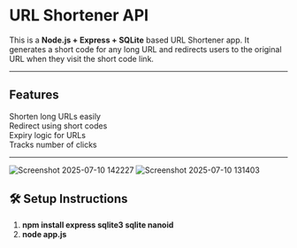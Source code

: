 # URL Shortener API

This is a **Node.js + Express + SQLite** based URL Shortener app. It generates a short code for any long URL and redirects users to the original URL when they visit the short code link.

---

##  Features

 Shorten long URLs easily  
 Redirect using short codes  
Expiry logic for URLs   
 Tracks number of clicks

---


![Screenshot 2025-07-10 142227](https://github.com/user-attachments/assets/ba4537e6-abce-4df4-9600-f87036395f31)
![Screenshot 2025-07-10 131403](https://github.com/user-attachments/assets/ddaa4e85-269f-435d-b8ef-c8d290e52ecf)
## 🛠️ Setup Instructions


1. **npm install express sqlite3 sqlite nanoid**
2. **node app.js**
